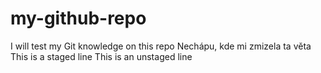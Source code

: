 # my-github-repo
I will test my Git knowledge on this repo
Nechápu, kde mi zmizela ta věta
This is a staged line 
This is an unstaged line  